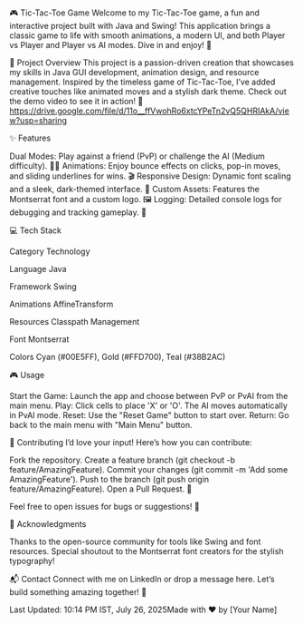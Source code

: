 🎮 Tic-Tac-Toe Game
Welcome to my Tic-Tac-Toe game, a fun and interactive project built with Java and Swing! This application brings a classic game to life with smooth animations, a modern UI, and both Player vs Player and Player vs AI modes. Dive in and enjoy! 🚀

🌟 Project Overview
This project is a passion-driven creation that showcases my skills in Java GUI development, animation design, and resource management. Inspired by the timeless game of Tic-Tac-Toe, I’ve added creative touches like animated moves and a stylish dark theme. 
Check out the demo video to see it in action! 🎥 https://drive.google.com/file/d/11o__ffVwohRo6xtcYPeTn2vQ5QHRIAkA/view?usp=sharing

✨ Features

Dual Modes: Play against a friend (PvP) or challenge the AI (Medium difficulty). 🤝🤖
Animations: Enjoy bounce effects on clicks, pop-in moves, and sliding underlines for wins. 🎬
Responsive Design: Dynamic font scaling and a sleek, dark-themed interface. 🎨
Custom Assets: Features the Montserrat font and a custom logo. 🖼️
Logging: Detailed console logs for debugging and tracking gameplay. 📝


💻 Tech Stack



Category
Technology



Language
Java


Framework
Swing


Animations
AffineTransform


Resources
Classpath Management


Font
Montserrat


Colors
Cyan (#00E5FF), Gold (#FFD700), Teal (#38B2AC)




🎮 Usage

Start the Game: Launch the app and choose between PvP or PvAI from the main menu.
Play: Click cells to place 'X' or 'O'. The AI moves automatically in PvAI mode.
Reset: Use the "Reset Game" button to start over.
Return: Go back to the main menu with "Main Menu" button.




🤝 Contributing
I’d love your input! Here’s how you can contribute:

Fork the repository.
Create a feature branch (git checkout -b feature/AmazingFeature).
Commit your changes (git commit -m 'Add some AmazingFeature').
Push to the branch (git push origin feature/AmazingFeature).
Open a Pull Request. 🎉

Feel free to open issues for bugs or suggestions! 🐛

🙏 Acknowledgments

Thanks to the open-source community for tools like Swing and font resources.
Special shoutout to the Montserrat font creators for the stylish typography!


📬 Contact
Connect with me on LinkedIn or drop a message here. Let’s build something amazing together! 🌟

Last Updated: 10:14 PM IST, July 26, 2025Made with ❤️ by [Your Name]
